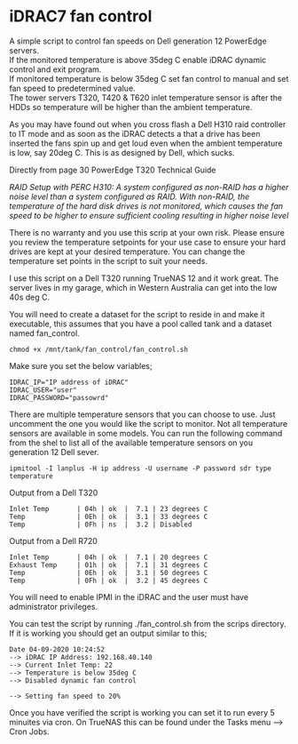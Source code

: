 # iDRAC7 fan control
A simple script to control fan speeds on Dell generation 12 PowerEdge servers.<br>
If the monitored temperature is above 35deg C enable iDRAC dynamic control and exit program.<br>
If monitored temperature is below 35deg C set fan control to manual and set fan speed to predetermined value.<br>
The tower servers T320, T420 & T620 inlet temperature sensor is after the HDDs so temperature will be higher than the ambient temperature.<br>

As you may have found out when you cross flash a Dell H310 raid controller to IT mode and as soon as the iDRAC detects a that a drive has been inserted the fans spin up and get loud even when the ambient temperature is low, say 20deg  C. This is as designed by Dell, which sucks.

Directly from page 30 PowerEdge T320 Technical Guide

*RAID Setup with PERC H310: A system configured as non-RAID has a higher noise level than a system configured as RAID. With non-RAID, the temperature of the hard disk drives is not monitored, which causes the fan speed to be higher to ensure sufficient cooling resulting in higher noise level*


There is no warranty and you use this scrip at your own risk. Please ensure you review the temperature setpoints for your use case to ensure your hard drives are kept at your desired temperature. You can change the temperature set points in the script to suit your needs.

I use this script on a Dell T320 running TrueNAS 12 and it work great. The server lives in my garage, which in Western Australia can get into the low 40s deg C. 

You will need to create a dataset for the script to reside in and make it executable, this assumes that you have a pool called tank and a dataset named fan_control. 
```
chmod +x /mnt/tank/fan_control/fan_control.sh
```
Make sure you set the below variables;
```
IDRAC_IP="IP address of iDRAC"
IDRAC_USER="user"
IDRAC_PASSWORD="passowrd"
```
There are multiple temperature sensors that you can choose to use. Just uncomment the one you would like the script to monitor. Not all temperature sensors are available in some models. You can run the following command from the shel to list all of the available temperature sensors on you generation 12 Dell sever.
```
ipmitool -I lanplus -H ip address -U username -P password sdr type temperature
```
Output from a Dell T320
```
Inlet Temp       | 04h | ok  |  7.1 | 23 degrees C
Temp             | 0Eh | ok  |  3.1 | 33 degrees C
Temp             | 0Fh | ns  |  3.2 | Disabled
```
Output from a Dell R720
```
Inlet Temp       | 04h | ok  |  7.1 | 20 degrees C
Exhaust Temp     | 01h | ok  |  7.1 | 31 degrees C
Temp             | 0Eh | ok  |  3.1 | 50 degrees C
Temp             | 0Fh | ok  |  3.2 | 45 degrees C
```
You will need to enable IPMI in the iDRAC and the user must have administrator privileges.

You can test the script by running ./fan_control.sh from the scrips directory. If it is working you should get an output similar to this;
```
Date 04-09-2020 10:24:52
--> iDRAC IP Address: 192.168.40.140
--> Current Inlet Temp: 22
--> Temperature is below 35deg C
--> Disabled dynamic fan control

--> Setting fan speed to 20%
```
Once you have verified the script is working you can set it to run every 5 minuites via cron. On TrueNAS this can be found under the Tasks menu --> Cron Jobs.
